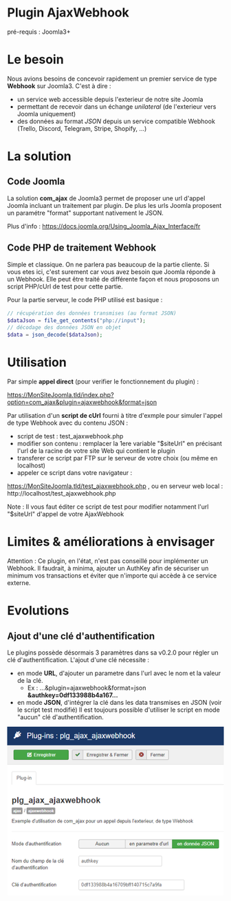 # Plugin AjaxWebhook
pré-requis : Joomla3+

# Le besoin
Nous avions besoins de concevoir rapidement un premier service de type **Webhook** sur Joomla3.
C'est à dire :
- un service web accessible depuis l'exterieur de notre site Joomla
- permettant de recevoir dans un échange *unilateral* (de l'exterieur vers Joomla uniquement)
- des données au format *JSON* depuis un service compatible Webhook (Trello, Discord, Telegram, Stripe, Shopify, ...)

# La solution
## Code Joomla
La solution **com_ajax** de Joomla3 permet de proposer une url d'appel Joomla incluant un traitement par plugin.
De plus les urls Joomla proposent un paramétre "format" supportant nativement le JSON.

Plus d'info : https://docs.joomla.org/Using_Joomla_Ajax_Interface/fr

## Code PHP de traitement Webhook
Simple et classique.
On ne parlera pas beaucoup de la partie cliente. Si vous etes ici, c'est surement car vous avez besoin que Joomla réponde à un Webhook.
Elle peut être traité de différente façon et nous proposons un script PHP/cUrl de test pour cette partie.

Pour la partie serveur, le code PHP utilisé est basique :

```php
// récupération des données transmises (au format JSON)
$dataJson = file_get_contents("php://input");
// décodage des données JSON en objet
$data = json_decode($dataJson);
```

# Utilisation
Par simple **appel direct** (pour verifier le fonctionnement du plugin) :

https://MonSiteJoomla.tld/index.php?option=com_ajax&plugin=ajaxwebhook&format=json

Par utilisation d'un **script de cUrl** fourni à titre d'exmple pour simuler l'appel de type Webhook avec du contenu JSON :
- script de test : test_ajaxwebhook.php
- modifier son contenu : remplacer la 1ere variable "$siteUrl" en précisant l'url de la racine de votre site Web qui contient le plugin
- transferer ce script par FTP sur le serveur de votre choix (ou même en localhost)
- appeler ce script dans votre navigateur : 

https://MonSiteJoomla.tld/test_ajaxwebhook.php , 
ou en serveur web local : http://localhost/test_ajaxwebhook.php

Note : Il vous faut éditer ce script de test pour modifier notamment l'url "$siteUrl" d'appel de votre AjaxWebhook

# Limites & améliorations à envisager
Attention : Ce plugin, en l'état, n'est pas conseillé pour implémenter un Webhook. Il faudrait, à minima, ajouter un AuthKey afin de sécuriser un minimum vos transactions et éviter que n'importe qui accède à ce service externe.

# Evolutions
## Ajout d'une clé d'authentification
Le plugins possède désormais 3 paramètres dans sa v0.2.0 pour régler un clé d'authentification.
L'ajout d'une clé nécessite :
- en mode **URL**, d'ajouter un parametre dans l'url avec le nom et la valeur de la clé. 
  - Ex : ...&plugin=ajaxwebhook&format=json **&authkey=0df133988b4a167...**
- en mode **JSON**, d'intégrer la clé dans les data transmises en JSON (voir le script test modifié)
Il est toujours possible d'utiliser le script en mode "aucun" clé d'authentification.

![Parametres plg_ajax_ajaxwebhook](https://raw.githubusercontent.com/garstud/JoomlaFR-Devs/main/ressources/plg_ajax_ajaxwebhook_params01.png)
